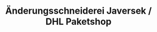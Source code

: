 ---
title: "Änderungsschneiderei Javersek / DHL Paketshop"
url: /duesseldorf/aenderungsschneiderei-javersek-dhl-paketshop/
shop: Wäscherei
---